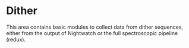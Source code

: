 # Dither

This area contains basic modules to collect data from dither sequences, either
from the output of Nightwatch or the full spectroscopic pipeline (redux).
